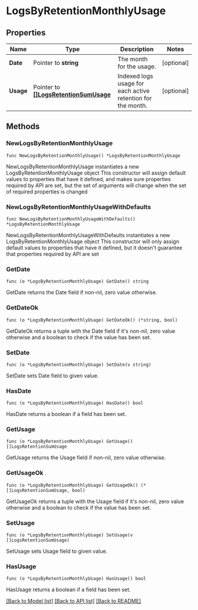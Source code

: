# LogsByRetentionMonthlyUsage

## Properties

Name | Type | Description | Notes
---- | ---- | ----------- | ------
**Date** | Pointer to **string** | The month for the usage. | [optional] 
**Usage** | Pointer to [**[]LogsRetentionSumUsage**](LogsRetentionSumUsage.md) | Indexed logs usage for each active retention for the month. | [optional] 

## Methods

### NewLogsByRetentionMonthlyUsage

`func NewLogsByRetentionMonthlyUsage() *LogsByRetentionMonthlyUsage`

NewLogsByRetentionMonthlyUsage instantiates a new LogsByRetentionMonthlyUsage object
This constructor will assign default values to properties that have it defined,
and makes sure properties required by API are set, but the set of arguments
will change when the set of required properties is changed

### NewLogsByRetentionMonthlyUsageWithDefaults

`func NewLogsByRetentionMonthlyUsageWithDefaults() *LogsByRetentionMonthlyUsage`

NewLogsByRetentionMonthlyUsageWithDefaults instantiates a new LogsByRetentionMonthlyUsage object
This constructor will only assign default values to properties that have it defined,
but it doesn't guarantee that properties required by API are set

### GetDate

`func (o *LogsByRetentionMonthlyUsage) GetDate() string`

GetDate returns the Date field if non-nil, zero value otherwise.

### GetDateOk

`func (o *LogsByRetentionMonthlyUsage) GetDateOk() (*string, bool)`

GetDateOk returns a tuple with the Date field if it's non-nil, zero value otherwise
and a boolean to check if the value has been set.

### SetDate

`func (o *LogsByRetentionMonthlyUsage) SetDate(v string)`

SetDate sets Date field to given value.

### HasDate

`func (o *LogsByRetentionMonthlyUsage) HasDate() bool`

HasDate returns a boolean if a field has been set.

### GetUsage

`func (o *LogsByRetentionMonthlyUsage) GetUsage() []LogsRetentionSumUsage`

GetUsage returns the Usage field if non-nil, zero value otherwise.

### GetUsageOk

`func (o *LogsByRetentionMonthlyUsage) GetUsageOk() (*[]LogsRetentionSumUsage, bool)`

GetUsageOk returns a tuple with the Usage field if it's non-nil, zero value otherwise
and a boolean to check if the value has been set.

### SetUsage

`func (o *LogsByRetentionMonthlyUsage) SetUsage(v []LogsRetentionSumUsage)`

SetUsage sets Usage field to given value.

### HasUsage

`func (o *LogsByRetentionMonthlyUsage) HasUsage() bool`

HasUsage returns a boolean if a field has been set.


[[Back to Model list]](../README.md#documentation-for-models) [[Back to API list]](../README.md#documentation-for-api-endpoints) [[Back to README]](../README.md)



